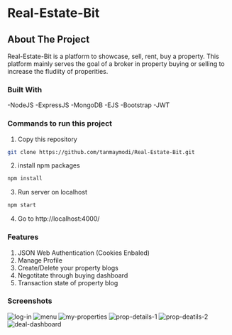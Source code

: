 # Real-Estate-Bit

## About The Project
Real-Estate-Bit is a platform to showcase, sell, rent, buy a property. This platform mainly serves the goal of a broker in property buying or selling to increase the fludiity of properities.

### Built With
-NodeJS
-ExpressJS
-MongoDB
-EJS
-Bootstrap
-JWT

### Commands to run this project

1. Copy this repository
  ```sh
  git clone https://github.com/tanmaymodi/Real-Estate-Bit.git
  ```
2. install npm packages
  ```sh
  npm install 
  ```
3. Run server on localhost
  ```sh
  npm start
  ```
  
4. Go to http://localhost:4000/

### Features
1. JSON Web Authentication (Cookies Enbaled)
2. Manage Profile
3. Create/Delete your property blogs
4. Negotitate through buying dashboard
5. Transaction state of property blog

### Screenshots

<img scr="https://github.com/tanmaymodi/Real-Estate-Bit/blob/main/public/login.png?raw=true"  alt="log-in">

<img src = "https://github.com/tanmaymodi/Real-Estate-Bit/blob/main/public/menu.png?raw=true" alt="menu">
<img src = "https://github.com/tanmaymodi/Real-Estate-Bit/blob/main/public/myProperties.png?raw=true" alt="my-properties">
<img src = "https://github.com/tanmaymodi/Real-Estate-Bit/blob/main/public/propertyDetials1.png?raw=true" alt="prop-details-1">
<img src = "https://github.com/tanmaymodi/Real-Estate-Bit/blob/main/public/propertyDetials2.png?raw=true" alt="prop-deatils-2">
<img src = "https://github.com/tanmaymodi/Real-Estate-Bit/blob/main/public/dealDashboard.png?raw=true" alt="deal-dashboard">
